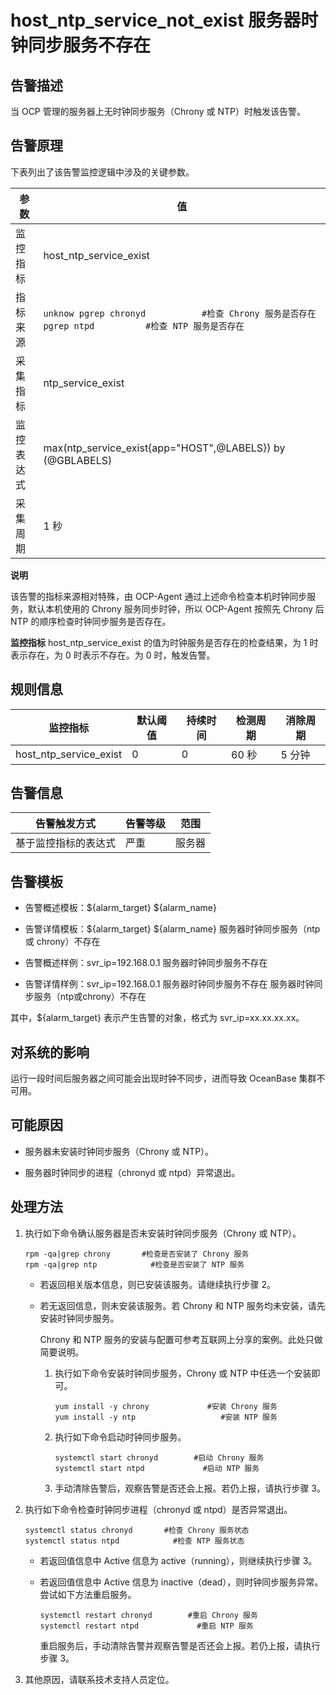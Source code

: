 host_ntp_service_not_exist 服务器时钟同步服务不存在
============================================================



告警描述
-------------------------

当 OCP 管理的服务器上无时钟同步服务（Chrony 或 NTP）时触发该告警。

告警原理
-------------------------

下表列出了该告警监控逻辑中涉及的关键参数。


|  参数   |                                                          值                                                          |
|-------|---------------------------------------------------------------------------------------------------------------------|
| 监控指标  | host_ntp_service_exist                                                                                              |
| 指标来源  | ```unknow pgrep chronyd           #检查 Chrony 服务是否存在 pgrep ntpd          #检查 NTP 服务是否存在 ```  |
| 采集指标  | ntp_service_exist                                                                                                   |
| 监控表达式 | max(ntp_service_exist{app="HOST",@LABELS}) by (@GBLABELS)                                                           |
| 采集周期  | 1 秒                                                                                                                 |


**说明**



该告警的指标来源相对特殊，由 OCP-Agent 通过上述命令检查本机时钟同步服务，默认本机使用的 Chrony 服务同步时钟，所以 OCP-Agent 按照先 Chrony 后 NTP 的顺序检查时钟同步服务是否存在。

**监控指标** host_ntp_service_exist 的值为时钟服务是否存在的检查结果，为 1 时表示存在，为 0 时表示不存在。为 0 时，触发告警。

**规则信息**
-----------------------------



|          监控指标          | 默认阈值 | 持续时间 | 检测周期 | 消除周期 |
|------------------------|------|------|------|------|
| host_ntp_service_exist | 0    | 0    | 60 秒 | 5 分钟 |



**告警信息**
-----------------------------



|   告警触发方式   | 告警等级 | 范围  |
|------------|------|-----|
| 基于监控指标的表达式 | 严重   | 服务器 |



告警模板
-------------------------

* 告警概述模板：${alarm_target} ${alarm_name}



* 告警详情模板：${alarm_target} ${alarm_name} 服务器时钟同步服务（ntp 或 chrony）不存在



* 告警概述样例：svr_ip=192.168.0.1 服务器时钟同步服务不存在



* 告警详情样例：svr_ip=192.168.0.1 服务器时钟同步服务不存在 服务器时钟同步服务（ntp或chrony）不存在






其中，${alarm_target} 表示产生告警的对象，格式为 svr_ip=xx.xx.xx.xx。

对系统的影响
---------------------------

运行一段时间后服务器之间可能会出现时钟不同步，进而导致 OceanBase 集群不可用。

可能原因
-------------------------

* 服务器未安装时钟同步服务（Chrony 或 NTP）。



* 服务器时钟同步的进程（chronyd 或 ntpd）异常退出。






处理方法
-------------------------

1. 执行如下命令确认服务器是否未安装时钟同步服务（Chrony 或 NTP）。

   ```unknow
   rpm -qa|grep chrony       #检查是否安装了 Chrony 服务
   rpm -qa|grep ntp            #检查是否安装了 NTP 服务
   ```


   * 若返回相关版本信息，则已安装该服务。请继续执行步骤 2。



   * 若无返回信息，则未安装该服务。若 Chrony 和 NTP 服务均未安装，请先安装时钟同步服务。

     Chrony 和 NTP 服务的安装与配置可参考互联网上分享的案例。此处只做简要说明。
     1. 执行如下命令安装时钟同步服务，Chrony 或 NTP 中任选一个安装即可。

        ```unknow
        yum install -y chrony             #安装 Chrony 服务
        yum install -y ntp                   #安装 NTP 服务
        ```



     2. 执行如下命令启动时钟同步服务。

        ```unknow
        systemctl start chronyd        #启动 Chrony 服务
        systemctl start ntpd             #启动 NTP 服务
        ```



     3. 手动清除告警后，观察告警是否还会上报。若仍上报，请执行步骤 3。









2. 执行如下命令检查时钟同步进程（chronyd 或 ntpd）是否异常退出。

   ```unknow
   systemctl status chronyd       #检查 Chrony 服务状态
   systemctl status ntpd            #检查 NTP 服务状态
   ```


   * 若返回值信息中 Active 信息为 active（running），则继续执行步骤 3。



   * 若返回值信息中 Active 信息为 inactive（dead），则时钟同步服务异常。尝试如下方法重启服务。

     ```unknow
     systemctl restart chronyd        #重启 Chrony 服务
     systemctl restart ntpd             #重启 NTP 服务
     ```



     重启服务后，手动清除告警并观察告警是否还会上报。若仍上报，请执行步骤 3。





3. 其他原因，请联系技术支持人员定位。
